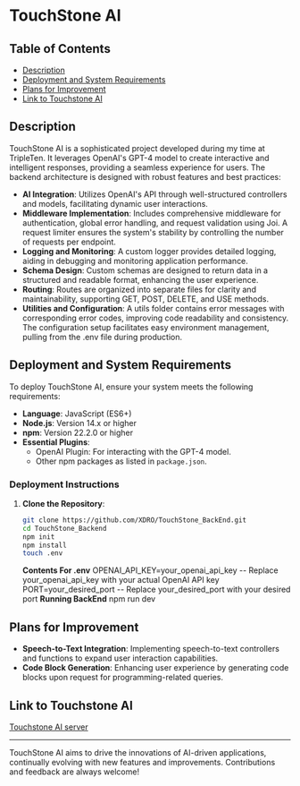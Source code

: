 # TouchStone AI

## Table of Contents

- [Description](#description)
- [Deployment and System Requirements](#deployment-and-system-requirements)
- [Plans for Improvement](#plans-for-improvement)
- [Link to Touchstone AI](#link-to-touchstone-ai)

## Description

TouchStone AI is a sophisticated project developed during my time at TripleTen. It leverages OpenAI's GPT-4 model to create interactive and intelligent responses, providing a seamless experience for users. The backend architecture is designed with robust features and best practices:

- **AI Integration**: Utilizes OpenAI's API through well-structured controllers and models, facilitating dynamic user interactions.
- **Middleware Implementation**: Includes comprehensive middleware for authentication, global error handling, and request validation using Joi. A request limiter ensures the system's stability by controlling the number of requests per endpoint.
- **Logging and Monitoring**: A custom logger provides detailed logging, aiding in debugging and monitoring application performance.
- **Schema Design**: Custom schemas are designed to return data in a structured and readable format, enhancing the user experience.
- **Routing**: Routes are organized into separate files for clarity and maintainability, supporting GET, POST, DELETE, and USE methods.
- **Utilities and Configuration**: A utils folder contains error messages with corresponding error codes, improving code readability and consistency. The configuration setup facilitates easy environment management, pulling from the .env file during production.

## Deployment and System Requirements

To deploy TouchStone AI, ensure your system meets the following requirements:

- **Language**: JavaScript (ES6+)
- **Node.js**: Version 14.x or higher
- **npm**: Version 22.2.0 or higher
- **Essential Plugins**:
  - OpenAI Plugin: For interacting with the GPT-4 model.
  - Other npm packages as listed in `package.json`.

### Deployment Instructions

1. **Clone the Repository**:

   ```bash
   git clone https://github.com/XDRO/TouchStone_BackEnd.git
   cd TouchStone_Backend
   npm init
   npm install
   touch .env
   ```

   **Contents For .env**
   OPENAI_API_KEY=your_openai_api_key -- Replace your_openai_api_key with your actual OpenAI API key
   PORT=your_desired_port -- Replace your_desired_port with your desired port
   **Running BackEnd**
   npm run dev

## Plans for Improvement

- **Speech-to-Text Integration**: Implementing speech-to-text controllers and functions to expand user interaction capabilities.
- **Code Block Generation**: Enhancing user experience by generating code blocks upon request for programming-related queries.

## Link to Touchstone AI

[Touchstone AI server](https://touchstone.ai.zanity.net/)

---

TouchStone AI aims to drive the innovations of AI-driven applications, continually evolving with new features and improvements. Contributions and feedback are always welcome!

